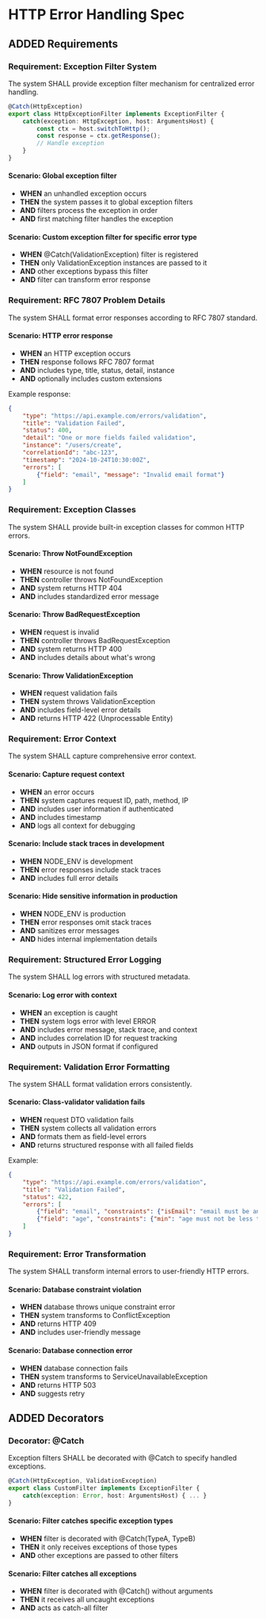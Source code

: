 # HTTP Error Handling Spec

## ADDED Requirements

### Requirement: Exception Filter System
The system SHALL provide exception filter mechanism for centralized error handling.

```typescript
@Catch(HttpException)
export class HttpExceptionFilter implements ExceptionFilter {
    catch(exception: HttpException, host: ArgumentsHost) {
        const ctx = host.switchToHttp();
        const response = ctx.getResponse();
        // Handle exception
    }
}
```

#### Scenario: Global exception filter
- **WHEN** an unhandled exception occurs
- **THEN** the system passes it to global exception filters
- **AND** filters process the exception in order
- **AND** first matching filter handles the exception

#### Scenario: Custom exception filter for specific error type
- **WHEN** @Catch(ValidationException) filter is registered
- **THEN** only ValidationException instances are passed to it
- **AND** other exceptions bypass this filter
- **AND** filter can transform error response

### Requirement: RFC 7807 Problem Details
The system SHALL format error responses according to RFC 7807 standard.

#### Scenario: HTTP error response
- **WHEN** an HTTP exception occurs
- **THEN** response follows RFC 7807 format
- **AND** includes type, title, status, detail, instance
- **AND** optionally includes custom extensions

Example response:
```json
{
    "type": "https://api.example.com/errors/validation",
    "title": "Validation Failed",
    "status": 400,
    "detail": "One or more fields failed validation",
    "instance": "/users/create",
    "correlationId": "abc-123",
    "timestamp": "2024-10-24T10:30:00Z",
    "errors": [
        {"field": "email", "message": "Invalid email format"}
    ]
}
```

### Requirement: Exception Classes
The system SHALL provide built-in exception classes for common HTTP errors.

#### Scenario: Throw NotFoundException
- **WHEN** resource is not found
- **THEN** controller throws NotFoundException
- **AND** system returns HTTP 404
- **AND** includes standardized error message

#### Scenario: Throw BadRequestException
- **WHEN** request is invalid
- **THEN** controller throws BadRequestException
- **AND** system returns HTTP 400
- **AND** includes details about what's wrong

#### Scenario: Throw ValidationException
- **WHEN** request validation fails
- **THEN** system throws ValidationException
- **AND** includes field-level error details
- **AND** returns HTTP 422 (Unprocessable Entity)

### Requirement: Error Context
The system SHALL capture comprehensive error context.

#### Scenario: Capture request context
- **WHEN** an error occurs
- **THEN** system captures request ID, path, method, IP
- **AND** includes user information if authenticated
- **AND** includes timestamp
- **AND** logs all context for debugging

#### Scenario: Include stack traces in development
- **WHEN** NODE_ENV is development
- **THEN** error responses include stack traces
- **AND** includes full error details

#### Scenario: Hide sensitive information in production
- **WHEN** NODE_ENV is production
- **THEN** error responses omit stack traces
- **AND** sanitizes error messages
- **AND** hides internal implementation details

### Requirement: Structured Error Logging
The system SHALL log errors with structured metadata.

#### Scenario: Log error with context
- **WHEN** an exception is caught
- **THEN** system logs error with level ERROR
- **AND** includes error message, stack trace, and context
- **AND** includes correlation ID for request tracking
- **AND** outputs in JSON format if configured

### Requirement: Validation Error Formatting
The system SHALL format validation errors consistently.

#### Scenario: Class-validator validation fails
- **WHEN** request DTO validation fails
- **THEN** system collects all validation errors
- **AND** formats them as field-level errors
- **AND** returns structured response with all failed fields

Example:
```json
{
    "type": "https://api.example.com/errors/validation",
    "title": "Validation Failed",
    "status": 422,
    "errors": [
        {"field": "email", "constraints": {"isEmail": "email must be an email"}},
        {"field": "age", "constraints": {"min": "age must not be less than 18"}}
    ]
}
```

### Requirement: Error Transformation
The system SHALL transform internal errors to user-friendly HTTP errors.

#### Scenario: Database constraint violation
- **WHEN** database throws unique constraint error
- **THEN** system transforms to ConflictException
- **AND** returns HTTP 409
- **AND** includes user-friendly message

#### Scenario: Database connection error
- **WHEN** database connection fails
- **THEN** system transforms to ServiceUnavailableException
- **AND** returns HTTP 503
- **AND** suggests retry

## ADDED Decorators

### Decorator: @Catch
Exception filters SHALL be decorated with @Catch to specify handled exceptions.

```typescript
@Catch(HttpException, ValidationException)
export class CustomFilter implements ExceptionFilter {
    catch(exception: Error, host: ArgumentsHost) { ... }
}
```

#### Scenario: Filter catches specific exception types
- **WHEN** filter is decorated with @Catch(TypeA, TypeB)
- **THEN** it only receives exceptions of those types
- **AND** other exceptions are passed to other filters

#### Scenario: Filter catches all exceptions
- **WHEN** filter is decorated with @Catch() without arguments
- **THEN** it receives all uncaught exceptions
- **AND** acts as catch-all filter

